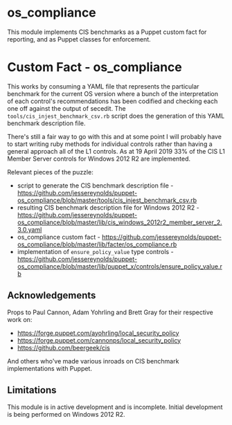
# os_compliance

This module implements CIS benchmarks as a Puppet custom fact for reporting, and as Puppet classes for enforcement.

# Custom Fact - os_compliance

This works by consuming a YAML file that represents the particular benchmark for the current OS version where a bunch of the interpretation of each control's recommendations has been codified and checking each one off against the output of secedit. The `tools/cis_injest_benchmark_csv.rb` script does the generation of this YAML benchmark description file.

There's still a fair way to go with this and at some point I will probably have to start writing ruby methods for individual controls rather than having a general approach all of the L1 controls. As at 19 April 2019 33% of the CIS L1 Member Server controls for Windows 2012 R2 are implemented.

Relevant pieces of the puzzle: 

- script to generate the CIS benchmark description file - https://github.com/jessereynolds/puppet-os_compliance/blob/master/tools/cis_injest_benchmark_csv.rb
- resulting CIS benchmark description file for Windows 2012 R2 - https://github.com/jessereynolds/puppet-os_compliance/blob/master/lib/cis_windows_2012r2_member_server_2.3.0.yaml
- os_compliance custom fact - https://github.com/jessereynolds/puppet-os_compliance/blob/master/lib/facter/os_compliance.rb
- implementation of `ensure_policy_value` type controls - https://github.com/jessereynolds/puppet-os_compliance/blob/master/lib/puppet_x/controls/ensure_policy_value.rb


## Acknowledgements

Props to Paul Cannon, Adam Yohrling and Brett Gray for their respective work on:

- https://forge.puppet.com/ayohrling/local_security_policy
- https://forge.puppet.com/cannonps/local_security_policy
- https://github.com/beergeek/cis

And others who've made various inroads on CIS benchmark implementations with Puppet. 

## Limitations

This module is in active development and is incomplete. Initial development is being performed on Windows 2012 R2. 

